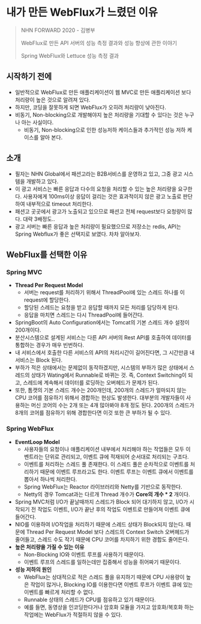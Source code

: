 # 내가 만든 WebFlux가 느렸던 이유

> NHN FORWARD 2020 - 김병부
>
> WebFlux로 만든 API 서버의 성능 측정 결과와 성능 향상에 관한 이야기
>
> Spring WebFlux와 Lettuce 성능 측정 결과

## 시작하기 전에

* 일반적으로 WebFlux로 만든 애플리케이션이 웹 MVC로 만든 애플리케이션 보다 처리량이 높은 것으로 알려져 있다.
* 하지만, 코딩을 잘못하게 되면 WebFlux가 오히려 처리량이 낮아진다.
* 비동기, Non-blocking으로 개발해야지 높은 처리량을 기대할 수 있다는 것은 누구나 아는 사실이다.
  * 비동기, Non-blocking으로 인한 성능저하 케이스들과 추가적인 성능 저하 케이스를 알아 본다.

## 소개

* 필자는 NHN Global에서 패션고라는 B2B서비스를 운영하고 있고, 그중 광고 시스템을 개발하고 있다.
* 이 광고 서비스는 빠른 응답과 다수의 요청을 처리할 수 있는 높은 처리량을 요구한다. 사용자에게 100ms이상 응답이 걸리는 것은 효과적이지 않은 광고 노출로 판단하여 내부적으로 timeout 처리한다.
* 패션고 곳곳에서 광고가 노출되고 있으므로 패션고 전체 request보다 요청량이 많다. 대략 3배정도..
* 광고 서버는 빠른 응답과 높은 처리량이 필요했으므로 저장소는 redis, API는 Spring Webflux가 좋은 선택지로 보였다. 차차 알아보자.

## WebFlux를 선택한 이유

### Spring MVC

* **Thread Per Request Model**
  * 서버는 request를 처리하기 위해서 ThreadPool에 있는 스레드 하나를 이 request에 할당한다.
  * 할당된 스레드는 요청을 받고 응답할 때까지 모든 처리를 담당하게 된다.
  * 응답을 마치면 스레드는 다시 ThreadPool에 들어간다.
* SpringBoot의 Auto Configuration에서는 Tomcat의 기본 스레드 개수 설정이 200개이다.
* 분산시스템으로 설계된 서비스는 다른 API 서버의 Rest API를 호출하여 데이터를 통합하는 경우가 매우 빈번하다.
* 내 서비스에서 호출한 다른 서비스의 API의 처리시간이 길어진다면, 그 시간만큼 내 서비스는 Block 된다.
* 부하가 적은 상태에서는 문제없이 동작하겠지만, 시스템의 부하가 많은 상태에서 스레드의 상태가 Wating에서 Runnable로 바뀌는 것. 즉, Context Switching이 되고, 스레드에 계속해서 데이터를 로딩하는 오버헤드가 문제가 된다.
* 또한, 톰캣의 기본 스레드 개수는 200개인데, 200개의 스레드가 얼마되지 않는 CPU 코어를 점유하기 위해서 경합하는 현상도 발생한다. 대부분의 개발자들이 사용하는 머신 코어의 수는 2개 또는 4개 많아봐야 8개 정도 된다. 200개의 스레드가 8개의 코어를 점유하기 위해 경합한다면 이것 또한 큰 부하가 될 수 있다.

### Spring WebFlux

* **EventLoop Model**
  * 사용자들의 요청이나 애플리케이션 내부에서 처리해야 하는 작업들은 모두 이벤트라는 단위로 관리되고, 이벤트 큐에 적재되어 순서대로 처리되는 구조다.
  * 이벤트를 처리하는 스레드 풀 존재한다. 이 스레드 풀은 순차적으로 이벤트를 처리하기 때문에 이벤트 루프라고도 한다. 이벤트 루프는 이벤트 큐에서 이벤트를 뽑아서 하나씩 처리한다.
  * Spring WebFlux는 Reactor 라이브러리와 Netty를 기반으로 동작한다.
  * Netty의 경우 Tomcat과는 다르개 Thread 개수가 **Core의 개수 * 2** 개이다.
* Spring MVC처럼 I/O가 끝날때까지 스레드가 Block 되어 대기하지 않고, I/O가 시작되기 전 작업도 이벤트, I/O가 끝난 후의 작업도 이벤트로 만들어져 이벤트 큐에 들어간다.
* NIO를 이용하여 I/O작업을 처리하기 때문에 스레드 상태가 Block되지 않는다. 때문에 Thread Per Request Model 보다 스레드의 Context Switch 오버헤드가 줄어들고, 스레드 수도 작기 때문에 CPU 코어를 차지하기 위한 경합도 줄어든다.
* **높은 처리량을 가질 수 있는 이유**
  * Non-Blocking IO와 이벤트 루프를 사용하기 때문이다.
  * 이벤트 루프의 스레드를 일하는데만 집중해서 성능을 쥐어짜기 때문이다.
* **성능 저하의 원인**
  * WebFlux는 상대적으로 적은 스레드 풀을 유지하기 때문에 CPU 사용량이 높은 작업이 많거나, Blocking IO를 이용한다면 이벤트 루프가 이벤트 큐에 있는 이벤트를 빠르게 처리할 수 없다.
  * Runnable 상태의 스레드가 CPU를 점유하고 있기 때문이다.
  * 예를 들면, 동영상을 인코딩한다거나 암호화 모듈을 가지고 암호화/복호화 하는 작업에는 WebFlux가 적절하지 않을 수 있다.